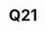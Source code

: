 ---
basin: 'No'
cudn: true
floor: Third
grade: 5
images:
- /assets/images/rooms/noc/q21_1.jpg
- /assets/images/rooms/noc/q21_2.jpg
living_room: 'No'
location: North Court
name: Q21
network: Wired and Wireless
title: Q21
---